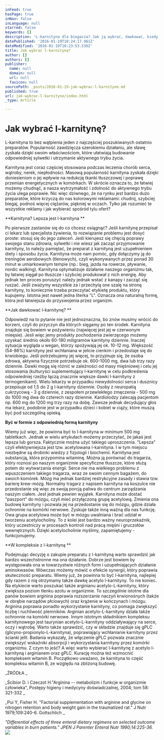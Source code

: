 ```yaml
---
inFeed: true
hasPage: true
inNav: false
inLanguage: null
starred: false
keywords: []
description: 'L-karnityna dla biegacza? Jak ją wybrać, dawkować, kiedy przyjmować?'
datePublished: '2016-01-19T10:24:17.961Z'
dateModified: '2016-01-19T10:23:53.536Z'
title: Jak wybrać l-karnitynę?
author: []
authors: []
publisher:
  name: null
  domain: null
  url: null
  favicon: null
sourcePath: _posts/2016-01-19-jak-wybrac-l-karnityne.md
published: true
url: jak-wybrac-l-karnityne/index.html
_type: Article

---
```

# Jak wybrać l-karnitynę?

L-karnityna to bez wątpienia jeden z najczęściej poszukiwanych ostatnio preparatów. Popularność zawdzięcza szerokiemu działaniu, ale sławę zyskała dzięki swoim właściwościom, które ułatwiają budowanie odpowiedniej sylwetki i utrzymanie aktywnego trybu życia.

Karnityna jest coraz częściej stosowana podczas leczenia chorób serca, wątroby, nerek, niepłodności. Masową popularność karnityna zyskała dzięki doniesieniom o jej wpływie na redukcję tkanki tłuszczowej i poprawę przemian energetycznych w komórkach. W skrócie oznacza to, że łatwiej możemy chudnąć, a nasza wytrzymałość i zdolność do aktywnego trybu życia ulega poprawie. Nic więc dziwnego, że na rynku jest bardzo dużo preparatów, które krzyczą do nas kolorowymi reklamami: chudnij, szybciej biegaj, podnoś więcej ciężarów, piękniej w oczach. Tylko jak rozumieć te wszystkie reklamy i jak wybierać spośród tylu ofert? 

**Karnityna? Lepsza jest l-karnityna **

Po pierwsze zastanów się do co chcesz osiągnąć? Jeśli karnitynę przepisał ci lekarz lub specjalista żywienia, to rozwiązanie problemu jest dosyć proste: stosuj się do jego zaleceń. Jeśli kierujesz się chęcią poprawy swojego stanu zdrowia, sylwetki i nie wiesz jak zacząć przyjmowanie karnityny, to należy pamiętać, że preparat z karnityną jest uzupełnieniem diety i sposobu życia. Karnityna może nam pomóc, gdy dołączymy ją do treningów aerobowych (tlenowych), czyli wykonywanych przez ponad 30 minut w umiarkowanym tempie (np.: bieg, jazda na rowerze, pływanie, nordic walking).
Karnityna optymalizuje działanie naszego organizmu tak, by łatwiej sięgał po tłuszcze i szybciej produkował z nich energię. Aby jednak ten proces poruszyć należy jednak wstać z kanapy i zacząć się ruszać. Jeśli zważymy wszystkie za i przechylą one szalę na stronę karnityny, to koniecznie trzeba przeczytać etykietę produktu, który kupujemy. Istotna jest nawet jedna literka "L". Oznacza ona naturalną formę, która jest łatwiejsza do przyswojenia przez organizm. 

**Jak dawkować l-karnitynę? **

Odpowiedź na to pytanie nie jest jednoznaczna, bo znów musimy wrócić do korzeni, czyli do przyczyn dla których sięgamy po ten środek. Karnityna znajduje się bowiem w pożywieniu (najwięcej jest jej w czerwonym mieęsie). Jesli więc jemy produkty pochodzenia zwierzęcego możemy uzyskać średnio około 60-180 miligramów karnityny dziennie. Inaczej sytuacja wygląda u wegan, którzy spożywają jej ok. 10-12 mg. Większość (54-86%) karnityny jest wchłaniana w jelicie cienkim i przedostaje się do krwiobiegu. Jeśli potrzebujemy jej więcej, to przyjmuje się, że osoba zdrowa, aktywna fizycznie potrzebuje ok. 600-1000 mg, dwa lub trzy razy dziennie.
Dawki mogą się różnić w zależności od masy mięśniowej i celu jej stosowania (kulturyści suplementujący l-karnitynę w celu podkreślenia odpowiedniej rzeźby łączą znacznie większe dawki l-karnityny z termogenikami). Wielu lekarzy w przypadku niewydolności serca i dusznicy przepisuje od 1,5 do 2 g l-karnityny dziennie. Osoby z neuropatią cukrzycową - 3 g dziennie, z zespołem przewlekłego zmęczenia - 500 mg do 1000 mg dwa do czterech razy dziennie. Kardiolodzy zalecają pacjentom np. 600 mg do 1200 mg trzy razy na dobę. Zawsze jednak decydujący głos ma lekarz, podobnie jest w przypadku dzieci i kobiet w ciąży, które muszą być pod szczególną opieką. 

**Być w formie z odpowiednią formą karnityny**

Wiemy już więc, że powinna być to l-karnityna w minimum 500 mg tabletkach. Jednak w wielu artykułach możemy przeczytać, że jakaś jest lepsza lub gorsza. Faktycznie można użyć takiego uproszczenia. "Lepsza" czyli efektywniejsza jest tzw. acetylowana l-karnityna. I w tym miejscu niezbędne są drobinki wiedzy z fizjologii i biochemii. Karnityna jest substancją, która przypomina witaminę. Można ją porównać do tragarza, który roznosi po naszym organizmie specyficzne tłuszcze, które służą potem do wytwarzania energii. Serce nie ma wielkiego problemu z wpuszczeniem takiego tragarza, wraz ze swoim cennym bagażem, do swoich komórek.
Mózg ma jednak bardziej restrykcyjne zasady i stawia tzw. barierę krew-mózg. Normalny tragarz z napisem karnityna na koszulce nie przedostanie się więc ze swoją porcją paliwa do centrum zarządzania naszym ciałem. Jest jednak pewien wyjątek. Karnityna może dostać "paszport" do mózgu, czyli mieć przyłączoną grupę acetylową. Zmienia ona budowę karnityny i pozwala jej na przedostanie się do mózgu, gdzie działa ochronnie na komórki nerwowe. Zyskuje także inną ważną dla nas funkcję. Owa grupa acetylowa może być w mózgu uwalniana i brać udział w tworzeniu acetylocholiny. To z kolei jest bardzo ważny neuroprzekaźnik, który uczestniczy w procesach kontroli nad pracą mięśni i gruczołów wewnętrznych. Dzięki acetylocholinie myślimy, zapamiętujemy - funkcjonujemy. 

**W kompleksie z l-karnityną 
**

Podejmując decyzję o zakupie preparatu z l-karnityną warto sprawdzić jak bardzo wszechstronne ma ona działanie. Dobrze jest bowiem by występowała ona w towarzystwie różnych form i uzupełniających działanie aminokwasów. Wówczas możemy mówić o efekcie synergii, który poprawia skuteczność preparatu. Wiemy już, że powinna to być l-karnityna, najlepiej gdy razem z nią otrzymamy także dawkę acetylo l-karnityny. To nie koniec. Na etykiecie warto poszukać także arginianu acetylo-L-karnityny, który zwiększa poziom tlenku azotu w organizmie. To szczególnie istotne dla panów bowiem arginina poprawia rozszerzanie naczyń krwionośnych (także w obrębie narządów płciowych) oraz krążenie w kończynach i mózgu. Arginina poprawia ponadto wykorzystanie karnityny, co pomaga zwiększyć liczbę i ruchliwość plemników. Arginian acetylo-L-karnityny działa także ochronnie na komórki nerwowe. Innym istotnym składnikiem kompleksu karnitynowego jest taurynian acetylo-L-karnityny oddziaływający na serce, oczy i wątrobę.
Warto także sprawdzić, czy w składzie znajduje się gPLC (glicyno-propionylo-L-karnityna), poprawiający wchłanianie karnityny przez ścianki jelit. Badania wykazały, że włączenie gPLC pozwala znacznie zwiększyć wskaźniki absorpcji i wykorzystania karnityny przez komórki organizmu.
Z czym to jeść?
A więc warto wybierać l-karnitynę z acetylo l-karnityną i arginianem oraz gPLC. Kurację można też wzmocnić kompleksem witamin B. Początkowo uważano, że karnityna to część kompleksu witamin B, ze względu na zbliżoną budowę. 

_ŹRÓDŁA _

_Ścibior D. i Czeczot H."Arginina -- metabolizm i funkcje w organizmie człowieka", Postȩpy higieny i medycyny doświadczalnej, 2004; tom 58: 321-332 _

_Pui Y, Fisher H. "Factorial supplementation with arginine and glycine on nitrogen retention and body weight gain in the traumatized rat." J Nutr 1979;109:240-6\.
Gottschlich _

_"Differential effects of three enteral dietary regimens on selected outcome variables in burn patients." JPEN J Parenter Enteral Nutr 1990;14:225-36\._
![](https://the-grid-user-content.s3-us-west-2.amazonaws.com/a68fb626-bdde-4b12-86b5-d346ffa8867b.jpg)